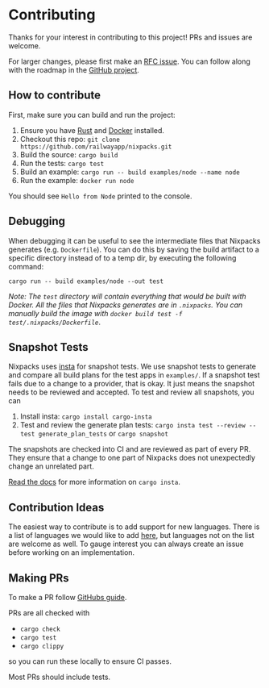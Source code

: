 # Contributing

Thanks for your interest in contributing to this project! PRs and issues are welcome.

For larger changes, please first make an [RFC issue](https://github.com/railwayapp/nixpacks/issues). You can follow along with the roadmap in the [GitHub project](https://github.com/railwayapp/nixpacks/projects/1).

## How to contribute

First, make sure you can build and run the project:

1. Ensure you have [Rust](https://www.rust-lang.org/tools/install) and [Docker](https://docs.docker.com/get-docker/) installed.
2. Checkout this repo: `git clone https://github.com/railwayapp/nixpacks.git`
3. Build the source: `cargo build`
4. Run the tests: `cargo test`
5. Build an example: `cargo run -- build examples/node --name node`
6. Run the example: `docker run node`

You should see `Hello from Node` printed to the console.

## Debugging

When debugging it can be useful to see the intermediate files that Nixpacks generates (e.g. `Dockerfile`). You can do this by saving the build artifact to a specific directory instead of to a temp dir, by executing the following command:

```
cargo run -- build examples/node --out test
```

_Note: The `test` directory will contain everything that would be built with Docker. All the files that Nixpacks generates are in `.nixpacks`. You can manually build the image with `docker build test -f test/.nixpacks/Dockerfile`_.

## Snapshot Tests

Nixpacks uses [insta](https://github.com/mitsuhiko/insta) for snapshot tests. We use snapshot tests to generate and compare all build plans for the test apps in `examples/`. If a snapshot test fails due to a change to a provider, that is okay. It just means the snapshot needs to be reviewed and accepted. To test and review all snapshots, you can

1. Install insta: `cargo install cargo-insta`
2. Test and review the generate plan tests: `cargo insta test --review --test generate_plan_tests` or `cargo snapshot`

The snapshots are checked into CI and are reviewed as part of every PR. They ensure that a change to one part of Nixpacks does not unexpectedly change an unrelated part.

[Read the docs](https://insta.rs/docs/) for more information on `cargo insta`.

## Contribution Ideas

The easiest way to contribute is to add support for new languages. There is a list of languages we would like to add [here](https://github.com/railwayapp/nixpacks/issues?q=is%3Aissue+is%3Aopen+label%3A%22new+provider%22), but languages not on the list are welcome as well. To gauge interest you can always create an issue before working on an implementation.

## Making PRs

To make a PR follow [GitHubs guide](https://docs.github.com/en/pull-requests/collaborating-with-pull-requests/proposing-changes-to-your-work-with-pull-requests/creating-a-pull-request).

PRs are all checked with

- `cargo check`
- `cargo test`
- `cargo clippy`

so you can run these locally to ensure CI passes.

Most PRs should include tests.
